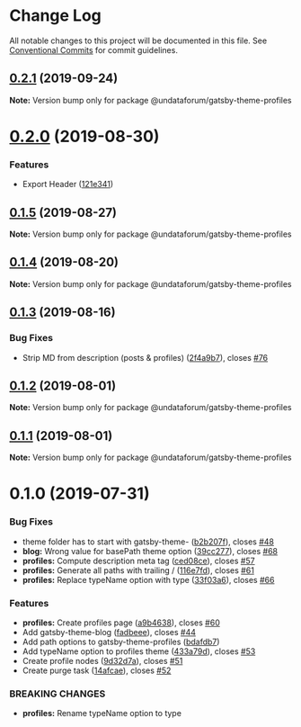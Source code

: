 # Change Log

All notable changes to this project will be documented in this file.
See [Conventional Commits](https://conventionalcommits.org) for commit guidelines.

## [0.2.1](https://github.com/UNDataForum/gatsby-themes/tree/master/themes/gatsby-theme-profiles/compare/@undataforum/gatsby-theme-profiles@0.2.0...@undataforum/gatsby-theme-profiles@0.2.1) (2019-09-24)

**Note:** Version bump only for package @undataforum/gatsby-theme-profiles





# [0.2.0](https://github.com/UNDataForum/gatsby-themes/tree/master/themes/gatsby-theme-profiles/compare/@undataforum/gatsby-theme-profiles@0.1.5...@undataforum/gatsby-theme-profiles@0.2.0) (2019-08-30)


### Features

* Export Header ([121e341](https://github.com/UNDataForum/gatsby-themes/tree/master/themes/gatsby-theme-profiles/commit/121e341))





## [0.1.5](https://github.com/UNDataForum/gatsby-themes/tree/master/themes/gatsby-theme-profiles/compare/@undataforum/gatsby-theme-profiles@0.1.4...@undataforum/gatsby-theme-profiles@0.1.5) (2019-08-27)

**Note:** Version bump only for package @undataforum/gatsby-theme-profiles





## [0.1.4](https://github.com/UNDataForum/gatsby-themes/tree/master/themes/gatsby-theme-profiles/compare/@undataforum/gatsby-theme-profiles@0.1.3...@undataforum/gatsby-theme-profiles@0.1.4) (2019-08-20)

**Note:** Version bump only for package @undataforum/gatsby-theme-profiles





## [0.1.3](https://github.com/UNDataForum/gatsby-themes/tree/master/themes/gatsby-theme-profiles/compare/@undataforum/gatsby-theme-profiles@0.1.2...@undataforum/gatsby-theme-profiles@0.1.3) (2019-08-16)


### Bug Fixes

* Strip MD from description (posts & profiles) ([2f4a9b7](https://github.com/UNDataForum/gatsby-themes/tree/master/themes/gatsby-theme-profiles/commit/2f4a9b7)), closes [#76](https://github.com/UNDataForum/gatsby-themes/tree/master/themes/gatsby-theme-profiles/issues/76)





## [0.1.2](https://github.com/undataforum/gatsby-themes/compare/@undataforum/gatsby-theme-profiles@0.1.1...@undataforum/gatsby-theme-profiles@0.1.2) (2019-08-01)

**Note:** Version bump only for package @undataforum/gatsby-theme-profiles





## [0.1.1](https://github.com/undataforum/gatsby-themes/compare/@undataforum/gatsby-theme-profiles@0.1.0...@undataforum/gatsby-theme-profiles@0.1.1) (2019-08-01)

**Note:** Version bump only for package @undataforum/gatsby-theme-profiles

# 0.1.0 (2019-07-31)

### Bug Fixes

- theme folder has to start with gatsby-theme- ([b2b207f](https://github.com/undataforum/gatsby-themes/commit/b2b207f)), closes [#48](https://github.com/undataforum/gatsby-themes/issues/48)
- **blog:** Wrong value for basePath theme option ([39cc277](https://github.com/undataforum/gatsby-themes/commit/39cc277)), closes [#68](https://github.com/undataforum/gatsby-themes/issues/68)
- **profiles:** Compute description meta tag ([ced08ce](https://github.com/undataforum/gatsby-themes/commit/ced08ce)), closes [#57](https://github.com/undataforum/gatsby-themes/issues/57)
- **profiles:** Generate all paths with trailing / ([116e7fd](https://github.com/undataforum/gatsby-themes/commit/116e7fd)), closes [#61](https://github.com/undataforum/gatsby-themes/issues/61)
- **profiles:** Replace typeName option with type ([33f03a6](https://github.com/undataforum/gatsby-themes/commit/33f03a6)), closes [#66](https://github.com/undataforum/gatsby-themes/issues/66)

### Features

- **profiles:** Create profiles page ([a9b4638](https://github.com/undataforum/gatsby-themes/commit/a9b4638)), closes [#60](https://github.com/undataforum/gatsby-themes/issues/60)
- Add gatsby-theme-blog ([fadbeee](https://github.com/undataforum/gatsby-themes/commit/fadbeee)), closes [#44](https://github.com/undataforum/gatsby-themes/issues/44)
- Add path options to gatsby-theme-profiles ([bdafdb7](https://github.com/undataforum/gatsby-themes/commit/bdafdb7))
- Add typeName option to profiles theme ([433a79d](https://github.com/undataforum/gatsby-themes/commit/433a79d)), closes [#53](https://github.com/undataforum/gatsby-themes/issues/53)
- Create profile nodes ([9d32d7a](https://github.com/undataforum/gatsby-themes/commit/9d32d7a)), closes [#51](https://github.com/undataforum/gatsby-themes/issues/51)
- Create purge task ([14afcae](https://github.com/undataforum/gatsby-themes/commit/14afcae)), closes [#52](https://github.com/undataforum/gatsby-themes/issues/52)

### BREAKING CHANGES

- **profiles:** Rename typeName option to type
